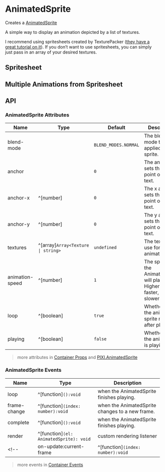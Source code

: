 # AnimatedSprite

Creates a [AnimatedSprite](https://pixijs.download/release/docs/PIXI.AnimatedSprite.html)

A simple way to display an animation depicted by a list of textures.

I recommend using spritesheets created by TexturePacker ([they have a great tutorial on it](https://www.codeandweb.com/texturepacker/tutorials/how-to-create-sprite-sheets-and-animations-with-pixijs)). If you don’t want to use spritesheets, you can simply just pass in an array of your desired textures.

## Spritesheet

<demo src="./demo/spritesheet.vue" />

## Multiple Animations from Spritesheet

<demo src="./demo/multiple-animations.vue" />

## API

### AnimatedSprite Attributes

| Name | Type | Default | Description |
| ---- | ---- | ---- | ---- |
| blend-mode | <api-blend-mode /> | `BLEND_MODES.NORMAL` | The blend mode to be applied to the sprite. |
| anchor | <api-point /> | `0` | The anchor sets the origin point of the text. |
| anchor-x | ^[number] | `0` | The x anchor sets the origin point of the text. |
| anchor-y | ^[number] | `0` | The y anchor sets the origin point of the text. |
| textures | ^[array]`Array<Texture \| string>` | `undefined` | The textures to use for the animation |
| animation-speed | ^[number] | `1` | The speed that the AnimatedSprite will play at. Higher is faster, lower is slower |
| loop | ^[boolean] | `true` | Whether or not the animate sprite repeats after playing. |
| playing | ^[boolean] | `false` | Whether or not the animation is playing. |

> more attributes in [Container Props](/guide/elements/container/#container-props) and [PIXI.AnimatedSprite](https://pixijs.download/release/docs/PIXI.AnimatedSprite.html)

### AnimatedSprite Events

| Name | Type | Description |
| ---- | ---- | ---- |
| loop | ^[function]`():void` | when the AnimatedSprite finishes playing. |
| frame-change | ^[function]`(index: number):void` | when the AnimatedSprite changes to a new frame. |
| complete | ^[function]`():void` | when the AnimatedSprite finishes playing. |
| render | ^[function]`(el: AnimatedSprite): void` | custom rendering listener |
<!-- | on-update:current-frame | ^[function]`(index: number):void` | when the AnimatedSprite changes to a new frame. | -->

> more events in [Container Events](/guide/elements/container/#container-events)